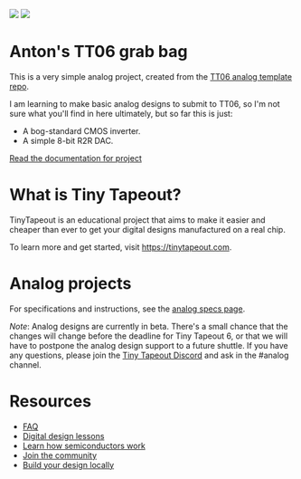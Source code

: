 ![](../../workflows/gds/badge.svg) ![](../../workflows/docs/badge.svg)

# Anton's TT06 grab bag

This is a very simple analog project, created from the [TT06 analog template repo](https://github.com/TinyTapeout/tt06-analog-template).

I am learning to make basic analog designs to submit to TT06, so I'm not sure what you'll find in here ultimately, but so far this is just:

*   A bog-standard CMOS inverter.
*   A simple 8-bit R2R DAC.

[Read the documentation for project](docs/info.md)

# What is Tiny Tapeout?

TinyTapeout is an educational project that aims to make it easier and cheaper than ever to get your digital designs manufactured on a real chip.

To learn more and get started, visit https://tinytapeout.com.

# Analog projects

For specifications and instructions, see the [analog specs page](https://tinytapeout.com/specs/analog/).

*Note*: Analog designs are currently in beta. There's a small chance that the changes will change before the deadline for Tiny Tapeout 6, or that we will have to postpone the analog design support to a future shuttle. If you have any questions, please join the [Tiny Tapeout Discord](https://tinytapeout.com/discord) and ask in the #analog channel.

# Resources

- [FAQ](https://tinytapeout.com/faq/)
- [Digital design lessons](https://tinytapeout.com/digital_design/)
- [Learn how semiconductors work](https://tinytapeout.com/siliwiz/)
- [Join the community](https://tinytapeout.com/discord)
- [Build your design locally](https://docs.google.com/document/d/1aUUZ1jthRpg4QURIIyzlOaPWlmQzr-jBn3wZipVUPt4)

